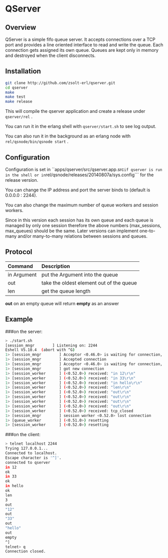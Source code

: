 QServer
=======

Overview
--------
QServer is a simple fifo queue server. It accepts connections over a TCP port and provides a line oriented interface to read and write the queue. Each connection gets assigned its own queue. Queues are kept only in memory and destroyed when the client disconnects.

Installation
------------
```sh
git clone http://github.com/zsolt-erl/qserver.git
cd qserver
make
make test
make release
```

This will compile the qserver application and create a release under ```qserver/rel``` .

You can run it in the erlang shell with ```qserver/start.sh``` to see log output.

You can also run it in the background as an erlang node with ```rel/qsnode/bin/qsnode start``` .

Configuration
-------------
Configuration is set in ``apps/qserver/src/qserver.app.src``` if qserver is run in the shell or in ```rel/qsnode/releases/20140807a/sys.config``` for the release version.

You can change the IP address and port the server binds to (default is 0.0.0.0 : 2244).

You can also change the maximum number of queue workers and session workers. 

Since in this version each session has its own queue and each queue is managed by only one session therefore the above numbers (max_sessions, max_queues) should be the same. Later versions can implement one-to-many and/or many-to-many relations between sessions and queues.

Protocol
--------
Command        | Description
:--------------|:---------------
in Argument    | put the Argument into the queue |
out            | take the oldest element out of the queue |
len            | get the queue length
    
**out** on an empty queue will return **empty** as an answer

Example
-------
###on the server:
```sh
> ./start.sh
[session_mngr        ] Listening on: 2244
Eshell V5.10.4  (abort with ^G)
1> [session_mngr        ] Acceptor <0.46.0> is waiting for connection, <0.45.0>
1> [session_mngr        ] Accepted connection
1> [session_mngr        ] Acceptor <0.46.0> is waiting for connection, <0.45.0>
1> [session_mngr        ] got new connection
1> [session_worker      ] (<0.52.0>) received: "in 12\r\n"
1> [session_worker      ] (<0.52.0>) received: "in 33\r\n"
1> [session_worker      ] (<0.52.0>) received: "in hello\r\n"
1> [session_worker      ] (<0.52.0>) received: "len\r\n"
1> [session_worker      ] (<0.52.0>) received: "out\r\n"
1> [session_worker      ] (<0.52.0>) received: "out\r\n"
1> [session_worker      ] (<0.52.0>) received: "out\r\n"
1> [session_worker      ] (<0.52.0>) received: "out\r\n"
1> [session_worker      ] (<0.52.0>) received: tcp_closed
1> [session_mngr        ] session worker <0.52.0> lost connection
1> [queue_worker        ] (<0.51.0>) resetting
1> [session_worker      ] (<0.52.0>) resetting
```

###on the client:
```sh
> telnet localhost 2244
Trying 127.0.0.1...
Connected to localhost.
Escape character is '^]'.
connected to qserver
in 12
ok
in 33
ok
in hello
ok
len
3
out
"12"
out
"33"
out
"hello"
out
empty
^]
telnet> q
Connection closed.
```
